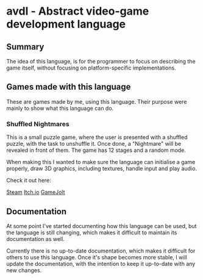 # avdl - Abstract video-game development language

## Summary

The idea of this language, is for the programmer to focus on describing the game itself,
without focusing on platform-specific implementations.

## Games made with this language

These are games made by me, using this language.
Their purpose were mainly to show what this language can do.

### Shuffled Nightmares

This is a small puzzle game, where the user is presented
with a shuffled puzzle, with the task to unshuffle it.
Once done, a "Nightmare" will be revealed in front of them.
The game has 12 stages and a random mode.

When making this I wanted to make sure the language
can initialise a game properly, draw 3D graphics,
including textures, handle input and play audio.

Check it out here:

[Steam](https://store.steampowered.com/app/1289510/)
[Itch.io](https://darkdimension.itch.io/shuffled-nightmares)
[GameJolt](https://gamejolt.com/games/shuffled_nightmares/484001)

## Documentation

At some point I've started documenting how this language can be used,
but the language is still changing, which makes it difficult to
maintain its documentation as well.

Currently there is no up-to-date documentation, which makes it difficult
for others to use this language. Once it's shape becomes more stable,
I will update the documentation, with the intention to keep it
up-to-date with any new changes.
